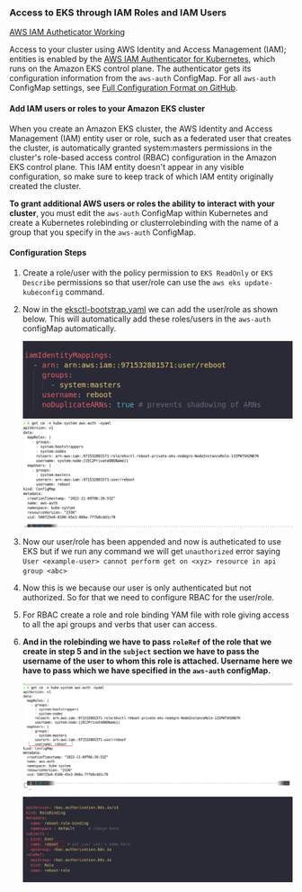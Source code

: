 ### Access to EKS through IAM Roles and IAM Users

[AWS IAM Autheticator Working](https://blog.lightspin.io/exploiting-eks-authentication-vulnerability-in-aws-iam-authenticator)

Access to your cluster using AWS Identity and Access Management (IAM); entities is enabled by the [AWS IAM Authenticator for Kubernetes](https://github.com/kubernetes-sigs/aws-iam-authenticator#readme), which runs on the Amazon EKS control plane. The authenticator gets its configuration information from the `aws-auth` ConfigMap. For all `aws-auth` ConfigMap settings, see [Full Configuration Format on GitHub](https://github.com/kubernetes-sigs/aws-iam-authenticator#full-configuration-format). 

#### Add IAM users or roles to your Amazon EKS cluster

When you create an Amazon EKS cluster, the AWS Identity and Access Management (IAM) entity user or role, such as a federated user that creates the cluster, is automatically granted system:masters permissions in the cluster's role-based access control (RBAC) configuration in the Amazon EKS control plane. This IAM entity doesn't appear in any visible configuration, so make sure to keep track of which IAM entity originally created the cluster. 

**To grant additional AWS users or roles the ability to interact with your cluster**, you must edit the `aws-auth` ConfigMap within Kubernetes and create a Kubernetes rolebinding or clusterrolebinding with the name of a group that you specify in the `aws-auth` ConfigMap.

#### Configuration Steps

1. Create a role/user with the policy permission to `EKS ReadOnly` or `EKS Describe` permissions so that user/role can use the `aws eks update-kubeconfig` command.
2. Now in the [eksctl-bootstrap.yaml](../eksctl-bootstrap/eksctl-bootstrap-config.yaml) we can add the user/role as shown below. This will automatically add these roles/users in the `aws-auth` configMap automatically.

   ![IAM Mapping eksctl](../extras/images/iam/iam-mapping-eksctl.png)
   ![IAM Mapping Output](../extras/images/iam/iam-mapping-output.png)
3. Now our user/role has been appended and now is autheticated to use EKS but if we run any command we will get `unauthorized` error saying `User <example-user> cannot perform get on <xyz> resource in api group <abc>`
4. Now this is we because our user is only authenticated but not authorized. So for that we need to configure RBAC for the user/role.
5. For RBAC create a role and role binding YAM file with role giving access to all the api groups and verbs that user can access.
6. **And in the rolebinding we have to pass `roleRef` of the role that we create in step 5 and in the `subject` section we have to pass the username of the user to whom this role is attached. Username here we have to pass which we have specified in the `aws-auth` configMap.**
   
   ![AWS Auth ConfiMap](../extras/images/iam/aws-auth-cm.png)
   ![Kubernetes Role Binding](../extras/images/iam/rolebinding-cm.png)